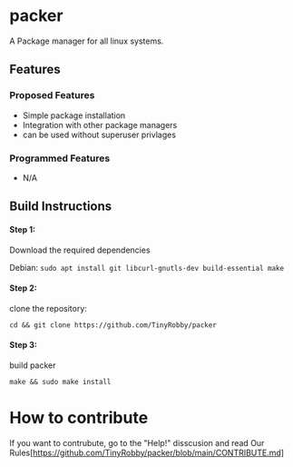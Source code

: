 # packer

A Package manager for all linux systems.

## Features

### Proposed Features
  * Simple package installation
  * Integration with other package managers
  * can be used without superuser privlages

### Programmed Features
  * N/A

## Build Instructions

#### Step 1:
  Download the required dependencies
  
  Debian: ``sudo apt install git libcurl-gnutls-dev build-essential make``
  
#### Step 2: 
   clone the repository:
   
   ``cd && git clone https://github.com/TinyRobby/packer``
   
#### Step 3:
  build packer
  
  ``make && sudo make install``
  
# How to contribute
  
  If you want to contrubute, go to the "Help!" disscusion and read Our Rules[https://github.com/TinyRobby/packer/blob/main/CONTRIBUTE.md]
